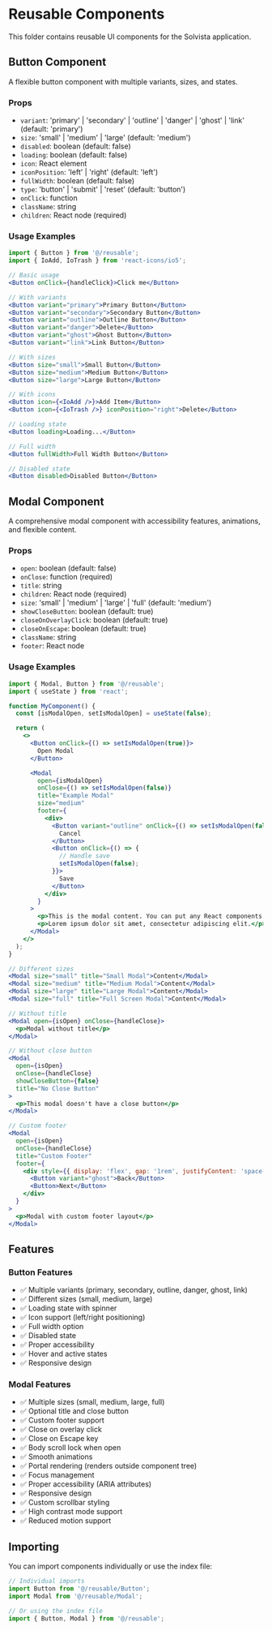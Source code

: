 # Reusable Components

This folder contains reusable UI components for the Solvista application.

## Button Component

A flexible button component with multiple variants, sizes, and states.

### Props

- `variant`: 'primary' | 'secondary' | 'outline' | 'danger' | 'ghost' | 'link' (default: 'primary')
- `size`: 'small' | 'medium' | 'large' (default: 'medium')
- `disabled`: boolean (default: false)
- `loading`: boolean (default: false)
- `icon`: React element
- `iconPosition`: 'left' | 'right' (default: 'left')
- `fullWidth`: boolean (default: false)
- `type`: 'button' | 'submit' | 'reset' (default: 'button')
- `onClick`: function
- `className`: string
- `children`: React node (required)

### Usage Examples

```jsx
import { Button } from '@/reusable';
import { IoAdd, IoTrash } from 'react-icons/io5';

// Basic usage
<Button onClick={handleClick}>Click me</Button>

// With variants
<Button variant="primary">Primary Button</Button>
<Button variant="secondary">Secondary Button</Button>
<Button variant="outline">Outline Button</Button>
<Button variant="danger">Delete</Button>
<Button variant="ghost">Ghost Button</Button>
<Button variant="link">Link Button</Button>

// With sizes
<Button size="small">Small Button</Button>
<Button size="medium">Medium Button</Button>
<Button size="large">Large Button</Button>

// With icons
<Button icon={<IoAdd />}>Add Item</Button>
<Button icon={<IoTrash />} iconPosition="right">Delete</Button>

// Loading state
<Button loading>Loading...</Button>

// Full width
<Button fullWidth>Full Width Button</Button>

// Disabled state
<Button disabled>Disabled Button</Button>
```

## Modal Component

A comprehensive modal component with accessibility features, animations, and flexible content.

### Props

- `open`: boolean (default: false)
- `onClose`: function (required)
- `title`: string
- `children`: React node (required)
- `size`: 'small' | 'medium' | 'large' | 'full' (default: 'medium')
- `showCloseButton`: boolean (default: true)
- `closeOnOverlayClick`: boolean (default: true)
- `closeOnEscape`: boolean (default: true)
- `className`: string
- `footer`: React node

### Usage Examples

```jsx
import { Modal, Button } from '@/reusable';
import { useState } from 'react';

function MyComponent() {
  const [isModalOpen, setIsModalOpen] = useState(false);

  return (
    <>
      <Button onClick={() => setIsModalOpen(true)}>
        Open Modal
      </Button>

      <Modal
        open={isModalOpen}
        onClose={() => setIsModalOpen(false)}
        title="Example Modal"
        size="medium"
        footer={
          <div>
            <Button variant="outline" onClick={() => setIsModalOpen(false)}>
              Cancel
            </Button>
            <Button onClick={() => {
              // Handle save
              setIsModalOpen(false);
            }}>
              Save
            </Button>
          </div>
        }
      >
        <p>This is the modal content. You can put any React components here.</p>
        <p>Lorem ipsum dolor sit amet, consectetur adipiscing elit.</p>
      </Modal>
    </>
  );
}

// Different sizes
<Modal size="small" title="Small Modal">Content</Modal>
<Modal size="medium" title="Medium Modal">Content</Modal>
<Modal size="large" title="Large Modal">Content</Modal>
<Modal size="full" title="Full Screen Modal">Content</Modal>

// Without title
<Modal open={isOpen} onClose={handleClose}>
  <p>Modal without title</p>
</Modal>

// Without close button
<Modal 
  open={isOpen} 
  onClose={handleClose}
  showCloseButton={false}
  title="No Close Button"
>
  <p>This modal doesn't have a close button</p>
</Modal>

// Custom footer
<Modal
  open={isOpen}
  onClose={handleClose}
  title="Custom Footer"
  footer={
    <div style={{ display: 'flex', gap: '1rem', justifyContent: 'space-between' }}>
      <Button variant="ghost">Back</Button>
      <Button>Next</Button>
    </div>
  }
>
  <p>Modal with custom footer layout</p>
</Modal>
```

## Features

### Button Features
- ✅ Multiple variants (primary, secondary, outline, danger, ghost, link)
- ✅ Different sizes (small, medium, large)
- ✅ Loading state with spinner
- ✅ Icon support (left/right positioning)
- ✅ Full width option
- ✅ Disabled state
- ✅ Proper accessibility
- ✅ Hover and active states
- ✅ Responsive design

### Modal Features
- ✅ Multiple sizes (small, medium, large, full)
- ✅ Optional title and close button
- ✅ Custom footer support
- ✅ Close on overlay click
- ✅ Close on Escape key
- ✅ Body scroll lock when open
- ✅ Smooth animations
- ✅ Portal rendering (renders outside component tree)
- ✅ Focus management
- ✅ Proper accessibility (ARIA attributes)
- ✅ Responsive design
- ✅ Custom scrollbar styling
- ✅ High contrast mode support
- ✅ Reduced motion support

## Importing

You can import components individually or use the index file:

```jsx
// Individual imports
import Button from '@/reusable/Button';
import Modal from '@/reusable/Modal';

// Or using the index file
import { Button, Modal } from '@/reusable';
``` 
